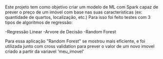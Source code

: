 Este projeto tem como objetivo criar um modelo de ML com Spark capaz de prever o preço de um imóvel com base nas suas características (ex: quantidade de quartos, localização, etc.)
Para isso foi feito testes com 3 tipos de algoritmos de regressão:

-Regressão Linear
-Arvore de Decisão
-Random Forest

Para essa aplicação "Random Forest" se mostrou mais eficiente, e foi utilizada junto com cross validation para prever o valor de um novo imovel criado a partir da variavel 'meu_imovel'
